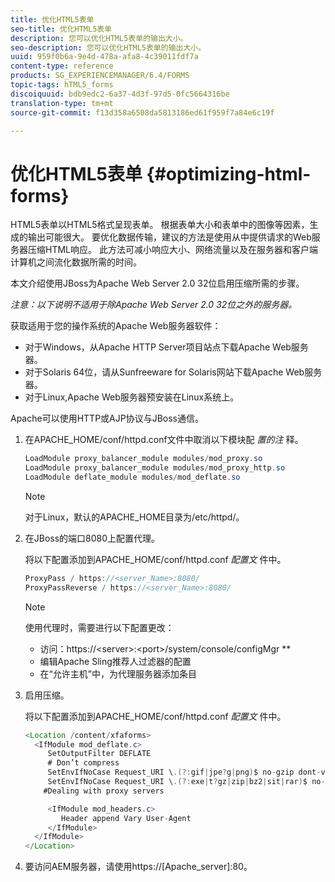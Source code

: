 ```yaml
---
title: 优化HTML5表单
seo-title: 优化HTML5表单
description: 您可以优化HTML5表单的输出大小。
seo-description: 您可以优化HTML5表单的输出大小。
uuid: 959f0b6a-9e4d-478a-afa8-4c39011fdf7a
content-type: reference
products: SG_EXPERIENCEMANAGER/6.4/FORMS
topic-tags: hTML5_forms
discoiquuid: bdb9edc2-6a37-4d3f-97d5-0fc5664316be
translation-type: tm+mt
source-git-commit: f13d358a6508da5813186ed61f959f7a84e6c19f

---
```



# 优化HTML5表单 {#optimizing-html-forms}

HTML5表单以HTML5格式呈现表单。 根据表单大小和表单中的图像等因素，生成的输出可能很大。 要优化数据传输，建议的方法是使用从中提供请求的Web服务器压缩HTML响应。 此方法可减小响应大小、网络流量以及在服务器和客户端计算机之间流化数据所需的时间。

本文介绍使用JBoss为Apache Web Server 2.0 32位启用压缩所需的步骤。

*注意：以下说明不适用于除Apache Web Server 2.0 32位之外的服务器。*

获取适用于您的操作系统的Apache Web服务器软件：

* 对于Windows，从Apache HTTP Server项目站点下载Apache Web服务器。
* 对于Solaris 64位，请从Sunfreeware for Solaris网站下载Apache Web服务器。
* 对于Linux,Apache Web服务器预安装在Linux系统上。

Apache可以使用HTTP或AJP协议与JBoss通信。

1. 在APACHE_HOME/conf/httpd.conf文件中取消以下模块配 *置的注* 释。

   ```java
   LoadModule proxy_balancer_module modules/mod_proxy.so
   LoadModule proxy_balancer_module modules/mod_proxy_http.so
   LoadModule deflate_module modules/mod_deflate.so
   ```

   >[!NOTE]
   >
   >对于Linux，默认的APACHE_HOME目录为/etc/httpd/。

1. 在JBoss的端口8080上配置代理。

   将以下配置添加到APACHE_HOME/conf/httpd.conf *配置文* 件中。

   ```java
   ProxyPass / https://<server_Name>:8080/
   ProxyPassReverse / https://<server_Name>:8080/
   ```

   >[!NOTE]
   >
   >使用代理时，需要进行以下配置更改：
   > 
   >* 访问：https://&lt;server>:&lt;port>/system/console/configMgr **
   * 编辑Apache Sling推荐人过滤器的配置
   * 在“允许主机”中，为代理服务器添加条目


1. 启用压缩。

   将以下配置添加到APACHE_HOME/conf/httpd.conf *配置文* 件中。

   ```java
   <Location /content/xfaforms>
     <IfModule mod_deflate.c>
        SetOutputFilter DEFLATE
        # Don’t compress
        SetEnvIfNoCase Request_URI \.(?:gif|jpe?g|png)$ no-gzip dont-vary
        SetEnvIfNoCase Request_URI \.(?:exe|t?gz|zip|bz2|sit|rar)$ no-gzip dont-vary
       #Dealing with proxy servers
   
        <IfModule mod_headers.c>
           Header append Vary User-Agent
        </IfModule>
     </IfModule>
   </Location>
   ```

1. 要访问AEM服务器，请使用https://[Apache_server]:80。

